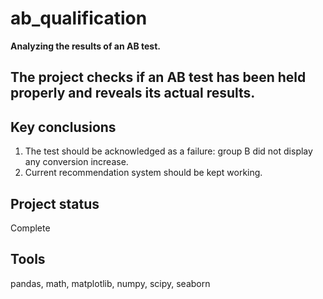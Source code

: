 # ab_qualification
**Analyzing the results of an AB test.**
## The project checks if an AB test has been held properly and reveals its actual results.

## Key conclusions
1. The test should be acknowledged as a failure: group B did not display any conversion increase.
2. Current recommendation system should be kept working.

## Project status
Complete

## Tools
pandas, math, matplotlib, numpy, scipy, seaborn